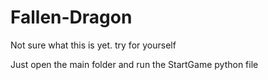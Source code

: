 # Fallen-Dragon

Not sure what this is yet. try for yourself


Just open the main folder and run the StartGame python file
